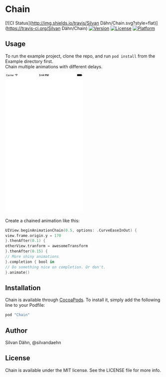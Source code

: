 # Chain

[![CI Status](http://img.shields.io/travis/Silvan Dähn/Chain.svg?style=flat)](https://travis-ci.org/Silvan Dähn/Chain)
[![Version](https://img.shields.io/cocoapods/v/Chain.svg?style=flat)](http://cocoapods.org/pods/Chain)
[![License](https://img.shields.io/cocoapods/l/Chain.svg?style=flat)](http://cocoapods.org/pods/Chain)
[![Platform](https://img.shields.io/cocoapods/p/Chain.svg?style=flat)](http://cocoapods.org/pods/Chain)

## Usage

To run the example project, clone the repo, and run `pod install` from the Example directory first.  
Chain multiple animations with different delays.

<img src="chain-example-loop.gif" width="250">

Create a chained animation like this:

```swift
UIView.beginAnimationChain(0.5, options: .CurveEaseInOut) {
view.frame.origin.y = 170
}.thenAfter(0.1) {
otherView.tranform = awesomeTransform
}.thenAfter(0.15) {
// More shiny animations
}.completion { bool in
// Do something nice on completion. Or don't.   
}.animate()
```

## Installation

Chain is available through [CocoaPods](http://cocoapods.org). To install
it, simply add the following line to your Podfile:

```ruby
pod "Chain"
```

## Author

Silvan Dähn, @silvandaehn

## License

Chain is available under the MIT license. See the LICENSE file for more info.
